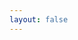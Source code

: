 ```yaml
---
layout: false
---
```


<script setup>
  import Form from './components/Form.vue'
</script>

<Form />
